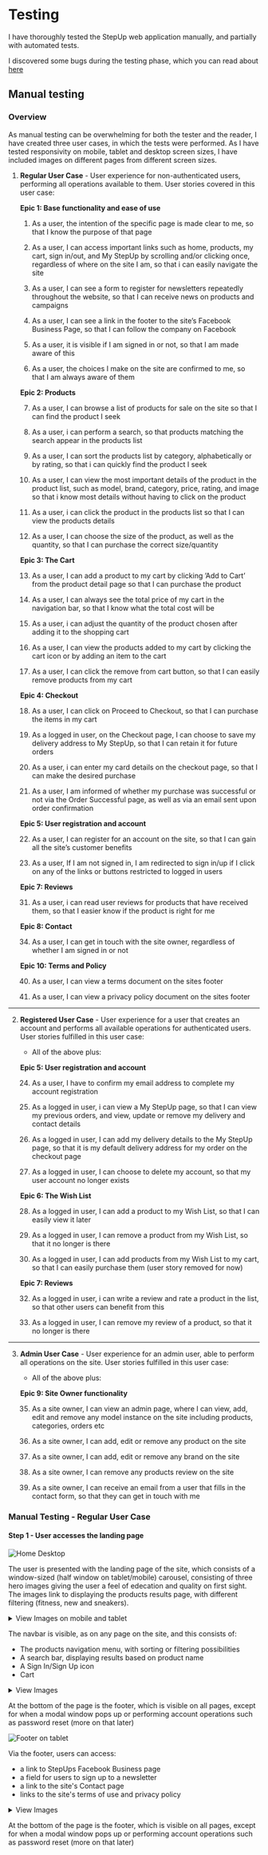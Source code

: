 # Testing

I have thoroughly tested the StepUp web application manually, and partially with automated tests.

I discovered some bugs during the testing phase, which you can read about [here](https://github.com/johnvenkiah/CI_PP5_John_Venkiah#bugs)

## Manual testing

### Overview

As manual testing can be overwhelming for both the tester and the reader, I have created three user cases, in which the tests were performed. As I have tested responsivity on mobile, tablet and desktop screen sizes, I have included images on different pages from different screen sizes.



1. **Regular User Case** - User experience for non-authenticated users, performing all operations available to them. User stories covered in this user case:

    **Epic 1: Base functionality and ease of use**

    1. As a user, the intention of the specific page is made clear to me, so that I know the purpose of that page

    2. As a user, I can access important links such as home, products, my cart, sign in/out, and My StepUp by scrolling and/or clicking once, regardless of where on the site I am, so that i can easily navigate the site

    3. As a user, I can see a form to register for newsletters repeatedly throughout the website, so that I can receive news on products and campaigns

    4. As a user, I can see a link in the footer to the site’s Facebook Business Page, so that I can follow the company on Facebook

    5. As a user, it is visible if I am signed in or not, so that I am made aware of this

    6. As a user, the choices I make on the site are confirmed to me, so that I am always aware of them

    **Epic 2: Products**

    7. As a user, I can browse a list of products for sale on the site so that I can find the product I seek

    8. As a user, i can perform a search, so that products matching the search appear in the products list

    9. As a user, I can sort the products list by category, alphabetically or by rating, so that i can quickly find the product I seek

    10. As a user, I can view the most important details of the product in the product list, such as model, brand, category, price, rating, and image so that i know most details without having to click on the product

    11. As a user, i can click the product in the products list so that I can view the products details

    12. As a user, I can choose the size of the product, as well as the quantity, so that I can purchase the correct size/quantity

    **Epic 3: The Cart**

    13. As a user, I can add a product to my cart by clicking ’Add to Cart’ from the product detail page so that I can purchase the product

    14. As a user, I can always see the total price of my cart in the navigation bar, so that I know what the total cost will be

    15. As a user, i can adjust the quantity of the product chosen after adding it to the shopping cart

    16. As a user, I can view the products added to my cart by clicking the cart icon or by adding an item to the cart

    17. As a user, I can click the remove from cart button, so that I can easily remove products from my cart

    **Epic 4: Checkout**

    18. As a user, I can click on Proceed to Checkout, so that I can purchase the items in my cart

    19. As a logged in user, on the Checkout page, I can choose to save my delivery address to My StepUp, so that I can retain it for future orders

    20. As a user, i can enter my card details on the checkout page, so that I can make the desired purchase

    21. As a user, I am informed of whether my purchase was successful or not via the Order Successful page, as well as via an email sent upon order confirmation

    **Epic 5: User registration and account**

    22. As a user, I can register for an account on the site, so that I can gain all the site’s customer benefits

    23. As a user, If I am not signed in, I am redirected to sign in/up if I click on any of the links or buttons restricted to logged in users

    **Epic 7: Reviews**

    31. As a user, i can read user reviews for products that have received them, so that I easier know if the product is right for me

    **Epic 8: Contact**

    34. As a user, I can get in touch with the site owner, regardless of whether I am signed in or not

    **Epic 10: Terms and Policy**

    40. As a user, I can view a terms document on the sites footer

    41. As a user, I can view a privacy policy document on the sites footer

---

2. **Registered User Case** - User experience for a user that creates an account and performs all available operations for authenticated users. User stories fulfilled in this user case:

    * All of the above plus:

    **Epic 5: User registration and account**

    24. As a user, I have to confirm my email address to complete my account registration

    25. As a logged in user, i can view a My StepUp page, so that I can view my previous orders, and view, update or remove my delivery and contact details

    26. As a logged in user, I can add my delivery details to the My StepUp page, so that it is my default delivery address for my order on the checkout page

    27. As a logged in user, I can choose to delete my account, so that my user account no longer exists

    **Epic 6: The Wish List**

    28. As a logged in user, I can add a product to my Wish List, so that I can easily view it later

    29. As a logged in user, I can remove a product from my Wish List, so that it no longer is there

    30. As a logged in user, I can add products from my Wish List to my cart, so that I can easily purchase them (user story removed for now)

    **Epic 7: Reviews**

    32. As a logged in user, i can write a review and rate a product in the list, so that other users can benefit from this

    33. As a logged in user, I can remove my review of a product, so that it no longer is there

---

3. **Admin User Case** - User experience for an admin user, able to perform all operations on the site. User stories fulfilled in this user case:

    * All of the above plus:

    **Epic 9: Site Owner functionality**

    35. As a site owner, I can view an admin page, where I can view, add, edit and remove any model instance on the site including products, categories, orders etc

    36. As a site owner, I can add, edit or remove any product on the site

    37. As a site owner, I can add, edit or remove any brand on the site

    38. As a site owner, I can remove any products review on the site

    39. As a site owner, I can receive an email from a user that fills in the contact form, so that they can get in touch with me


### Manual Testing - Regular User Case

#### Step 1 - User accesses the landing page

![Home Desktop](https://github.com/johnvenkiah/CI_PP5_John_Venkiah/blob/main/docs/testing/screenshots/user_case_1/desktop_home.png)

The user is presented with the landing page of the site, which consists of a window-sized (half window on tablet/mobile) carousel, consisting of three hero images giving the user a feel of edecation and quality on first sight. The images link to displaying the products results page, with different filtering (fitness, new and sneakers).

<details>
    <summary>View Images on mobile and tablet</summary>

---

**Home Mobile**
  
![Home Mobile](https://github.com/johnvenkiah/CI_PP5_John_Venkiah/blob/main/docs/testing/screenshots/user_case_1/mobile_home.png)

**Home Tablet**

![Home tablet](https://github.com/johnvenkiah/CI_PP5_John_Venkiah/blob/main/docs/testing/screenshots/user_case_1/tablet_home.png)

</details>

The navbar is visible, as on any page on the site, and this consists of:
- The products navigation menu, with sorting or filtering possibilities
- A search bar, displaying results based on product name
- A Sign In/Sign Up icon
- Cart

<details>
    <summary>View Images</summary>

---

**Products Nav Mobile**

![Navbar mobile Products nav](https://github.com/johnvenkiah/CI_PP5_John_Venkiah/blob/main/docs/testing/screenshots/user_case_1/mobile_products_nav.png)

**Products Nav Desktop**

![Home Desktop Products nav](https://github.com/johnvenkiah/CI_PP5_John_Venkiah/blob/main/docs/testing/screenshots/user_case_1/desktop_prod_nav.png)

**Sign In/Up Menu**
![Navbar Sign In Up](https://github.com/johnvenkiah/CI_PP5_John_Venkiah/blob/main/docs/testing/screenshots/user_case_1/sign_in_up_menu.png)

</details>

At the bottom of the page is the footer, which is visible on all pages, except for when a modal window pops up or performing account operations such as password reset (more on that later)

![Footer on tablet](https://github.com/johnvenkiah/CI_PP5_John_Venkiah/blob/main/docs/testing/screenshots/user_case_1/tablet_footer.png)

Via the footer, users can access:

- a link to StepUps Facebook Business page
- a field for users to sign up to a newsletter
- a link to the site's Contact page
- links to the site's terms of use and privacy policy


<details>
    <summary>View Images</summary>

---

**Contact Page**

Once clicked on, the contact link takes the user to the Contact Page.

![Contact Page mobile](https://github.com/johnvenkiah/CI_PP5_John_Venkiah/blob/main/docs/testing/screenshots/user_case_1/mobile_contact_form.png)

**Products Nav Desktop**

![Home Desktop Products nav](https://github.com/johnvenkiah/CI_PP5_John_Venkiah/blob/main/docs/testing/screenshots/user_case_1/desktop_prod_nav.png)

**Sign In/Up Menu**
![Navbar Sign In Up](https://github.com/johnvenkiah/CI_PP5_John_Venkiah/blob/main/docs/testing/screenshots/user_case_1/sign_in_up_menu.png)

</details>

At the bottom of the page is the footer, which is visible on all pages, except for when a modal window pops up or performing account operations such as password reset (more on that later)
